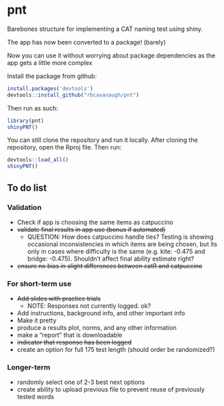 
<!-- README.md is generated from README.Rmd. Please edit that file -->

# pnt

<!-- badges: start -->
<!-- badges: end -->

Barebones structure for implementing a CAT naming test using shiny.

The app has now been converted to a package! (barely)

Now you can use it without worrying about package dependencies as the
app gets a little more complex

Install the package from github:

``` r
install.packages('devtools')
devtools::install_github("rbcavanaugh/pnt")
```

Then run as such:

``` r
library(pnt)
shinyPNT()
```

You can still clone the repository and run it locally. After cloning the
repository, open the Rproj file. Then run:

``` r
devtools::load_all()
shinyPNT()
```

## To do list

### Validation

-   Check if app is choosing the same items as catpuccino
-   ~~validate final results in app use (bonus if automated)~~
    -   QUESTION: How does catpuccino handle ties? Testing is showing
        occasional inconsistencies in which items are being chosen, but
        its only in cases where difficulty is the same (e.g. kite:
        -0.475 and bridge: -0.475). Shouldn’t affect final ability
        estimate right?
-   ~~ensure no bias in slight differences between catR and catpuccino~~

### For short-term use

-   ~~Add slides with practice trials~~
    -   NOTE: Responses not currently logged. ok?
-   Add instructions, background info, and other important info
-   Make it pretty
-   produce a results plot, norms, and any other information
-   make a “report” that is downloadable
-   ~~indicator that response has been logged~~
-   create an option for full 175 test length (should order be
    randomized?)

### Longer-term

-   randomly select one of 2-3 best next options
-   create ability to upload previous file to prevent reuse of
    previously tested words
